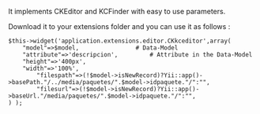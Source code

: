 It implements CKEditor and KCFinder with easy to use parameters.

Download it to your extensions folder and you can use it as follows :

	$this->widget('application.extensions.editor.CKkceditor',array(
        "model"=>$model,                # Data-Model
        "attribute"=>'descripcion',         # Attribute in the Data-Model
        "height"=>'400px',
        "width"=>'100%',
            "filespath"=>(!$model->isNewRecord)?Yii::app()->basePath."/../media/paquetes/".$model->idpaquete."/":"",
            "filesurl"=>(!$model->isNewRecord)?Yii::app()->baseUrl."/media/paquetes/".$model->idpaquete."/":"",
    ) );